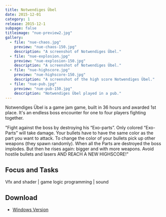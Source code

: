 ```yaml
---
title: Notwendiges Übel
date: 2015-12-01
category: 1
release: 2015-12-1
subpage: false
titleimage: "nue-preview2.jpg"
gallery:
  - file: "nue-chaos.jpg"
    preview: "nue-chaos-150.jpg"
    description: "A screenshot of Notwendiges Übel."
  - file: "nue-explosion.jpg"
    preview: "nue-explosion-150.jpg"
    description: "A screenshot of Notwendiges Übel."
  - file: "nue-highscore.jpg"
    preview: "nue-highscore-150.jpg"
    description: "A screenshot of the high score Notwendiges Übel."
  - file: "nue-pub.jpg"
    preview: "nue-pub-150.jpg"
    description: "Notwendiges Übel played in a pub."
---
```


Notwendiges Übel is a game jam game, built in 36 hours and awarded 1st place. It's an endless boss encounter for one to four players fighting together.

"Fight against the boss by destroying his “Exo-parts”.
Only colored “Exo-Parts” will take damage. Your bullets have to have the same color as the part you want to attack.
To change the color of your bullets pick up other weapons (they spawn randomly).
When all the Parts are destroyed the boss implodes. But then he rises again: bigger and with more weapons.
Avoid hostile bullets and lasers AND REACH A NEW HIGHSCORE!"

## Focus and Tasks
Vfx and shader | game logic programming | sound

## Download
* [Windows Version](NotwendigesUebel.zip)